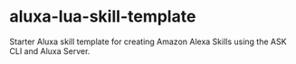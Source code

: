 # aluxa-lua-skill-template
Starter Aluxa skill template for creating Amazon Alexa Skills using the ASK CLI and Aluxa Server.
